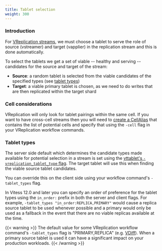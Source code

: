 ```yaml
---
title: Tablet selection
weight: 300
---
```


### Introduction

For [VReplication streams](../../../concepts/vstream/), we must choose a tablet to serve the role of source (vstreamer) and target (vapplier) in the replication stream and this is done automatically.

To select the tablets we get a set of viable -- healthy and serving -- candidates for the source and target of the stream:
  * **Source**: a random tablet is selected from the viable candidates of the specified types (see [tablet types](./#tablet-types))
  * **Target**: a viable primary tablet is chosen, as we need to do writes that are then replicated within the target shard

### Cell considerations

VReplication will only look for tablet pairings within the same cell. If you want to have cross-cell streams then you will need to [create a CellAlias](https://vitess.io/docs/reference/programs/vtctl/cell-aliases/) that contains the list of potential cells and specify that using the `-cell` flag in your VReplication workflow commands.

### Tablet types

The server side default which determines the candidate types made available for potential selection in a stream is set using the [vttablet's `-vreplication_tablet_type` flag](../flags/#vreplication_retry_delay). The target tablet will use this when finding the viable source tablet candidates.

You can override this on the client side using your workflow command's `-tablet_types` flag.

In Vitess 12.0 and later you can specify an order of preference for the tablet types using the `in_order:` prefix in both the server and client flags. For example, `-tablet_types "in_order:REPLICA,PRIMARY"` would cause a replica source tablet to be used whenever possible and a primary would only be used as a fallback in the event that there are no viable replicas available at the time.

{{< warning >}}
The default value for some VReplication workflow command's `-tablet_types` flag is "PRIMARY,REPLICA" (e.g. [VDiff](../../programs/vtctl/keyspaces/#vdiff)). When a primary source tablet is used it can have a significant impact on your production workloads.
{{< /warning >}}
